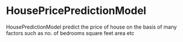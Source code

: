 # HousePricePredictionModel
HousePredictionModel predict the price of house on the basis of many factors such as no. of bedrooms square feet area etc
